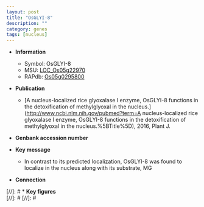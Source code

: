 ```yaml
---
layout: post
title: "OsGLYI-8"
description: ""
category: genes
tags: [nucleus]
---
```


* **Information**  
    + Symbol: OsGLYI-8  
    + MSU: [LOC_Os05g22970](http://rice.plantbiology.msu.edu/cgi-bin/ORF_infopage.cgi?orf=LOC_Os05g22970)  
    + RAPdb: [Os05g0295800](http://rapdb.dna.affrc.go.jp/viewer/gbrowse_details/irgsp1?name=Os05g0295800)  

* **Publication**  
    + [A nucleus-localized rice glyoxalase I enzyme, OsGLYI-8 functions in the detoxification of methylglyoxal in the nucleus.](http://www.ncbi.nlm.nih.gov/pubmed?term=A nucleus-localized rice glyoxalase I enzyme, OsGLYI-8 functions in the detoxification of methylglyoxal in the nucleus.%5BTitle%5D), 2016, Plant J.

* **Genbank accession number**  

* **Key message**  
    + In contrast to its predicted localization, OsGLYI-8 was found to localize in the nucleus along with its substrate, MG

* **Connection**  

[//]: # * **Key figures**  
[//]: # 
[//]: # 
